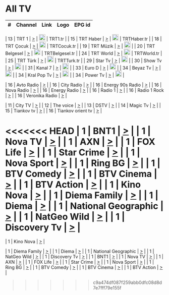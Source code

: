<h1>All TV</h1>

| #   | Channel        | Link  | Logo | EPG id |
|:---:|:--------------:|:-----:|:----:|:------:|

| 13  | TRT 1            | [>](https://tv-trt1.medya.trt.com.tr/master.m3u8) | <img height="20" src="https://i.imgur.com/j786OLG.png"/> | TRT1.tr |
| 15  | TRT Haber        | [>](https://tv-trthaber.medya.trt.com.tr/master.m3u8) | <img height="20" src="https://i.imgur.com/OVfo8Ab.png"/> | TRTHaber.tr |
| 18  | TRT Çocuk        | [>](https://tv-trtcocuk.medya.trt.com.tr/master.m3u8) | <img height="20" src="https://i.imgur.com/QLFmD6d.png"/> | TRTCocuk.tr |
| 19  | TRT Müzik        | [>](https://tv-trtmuzik.medya.trt.com.tr/master.m3u8) | <img height="20" src="https://i.imgur.com/fIVFCEd.png"/> |
| 20  | TRT Belgesel     | [>](https://tv-trtbelgesel.medya.trt.com.tr/master.m3u8) | <img height="20" src="https://i.imgur.com/MGO87pe.png"/> | TRTBelgesel.tr |
| 24  | TRT World        | [>](https://tv-trtworld.medya.trt.com.tr/master.m3u8) | <img height="20" src="https://i.imgur.com/JEA2xpv.png"/> | TRTWorld.tr |
| 25  | TRT Türk         | [>](https://tv-trtturk.medya.trt.com.tr/master.m3u8) | <img height="20" src="https://i.imgur.com/OSTOQNw.png"/> | TRTTurk.tr |
| 29  | Star Tv   | [>](https://dogus-live.daioncdn.net/startv/startv_360p.m3u8) | <img height="20" src="https://i.imgur.com/IebUZx1.png"/> |
| 30  | Show Tv     | [>](https://ciner-live.daioncdn.net/showtv/showtv.m3u8) | <img height="20" src="https://i.imgur.com/IebUZx1.png"/> |
| 31  | Kanal 7     | [>](https://kanal7-live.daioncdn.net/kanal7/kanal7.m3u8) | <img height="20" src="https://i.imgur.com/IebUZx1.png"/> |
| 33  | Euro D    | [>](https://www.youtube.com/user/KanalD/live) | <img height="20" src="https://i.imgur.com/IebUZx1.png"/> |
| 34  | Beyaz Tv     | [>](https://beyaztv-live.daioncdn.net/beyaztv/beyaztv.m3u8) | <img height="20" src="https://i.imgur.com/IebUZx1.png"/> |
| 34  | Kral Pop Tv     | [>](https://www.youtube.com/watch?v=GuFTuKoXepw) | <img height="20" src="https://i.imgur.com/IebUZx1.png"/> |
| 34  | Power Tv     | [>](https://livetv.powerapp.com.tr/powerTV/powerhd.smil/chunklist.m3u8) | <img height="20" src="https://i.imgur.com/IebUZx1.png"/> |

| 16  | Avto Radio | [>](http://stream.metacast.eu/avtoradio.mp3.m3u) |
| 16  | City Radio | [>](http://stream.metacast.eu/city.aac.m3u) |
| 16  | Energy 90s Radio | [>](http://stream.metacast.eu/energy-90s.m3u) |
| 16  | Nova Radio | [>](http://stream.metacast.eu/nova.aac.m3u) |
| 16  | Energy Radio | [>](http://stream.metacast.eu/nrj.aac.m3u) |
| 16  | Radio 1 | [>](http://stream.metacast.eu/radio1.aac.m3u) |
| 16  | Radio 1 Rock | [>](http://stream.metacast.eu/radio1rock.aac.m3u) |
| 16  | Veronika Radio | [>](http://stream.metacast.eu/veronika.aac.m3u) |

| 11  | City TV | [>](https://tv.city.bg/play/tshls/citytv/index.m3u8) |
| 12  | The voice | [>](https://bss1.neterra.tv/thevoice/thevoice.m3u8) |
| 13  | DSTV | [>](http://46.249.95.140:8081/hls/data.m3u8) |
| 14  | Magic Tv | [>](https://bss1.neterra.tv/magictv/magictv.m3u8) |
| 15  | Tiankov tv | [>](https://streamer103.neterra.tv/tiankov-folk/live.m3u8) |
| 16  | Tiankov orient tv | [>](https://streamer103.neterra.tv/tiankov-orient/live.m3u8) |

<<<<<<< HEAD
| 1 | BNT1 | [>](https://ymkaya.xyz:20311/tv/bnt1/playlist.m3u8?wmsAuthSign=c2VydmVyX3RpbWU9Ny8xNC8yMDI1IDY6NTI6NDEgUE0maGFzaF92YWx1ZT02Q0VVYnBrVFdqQzJIeVRuSWJud0ZBPT0mdmFsaWRtaW51dGVzPTYw) |
| 1 | Nova TV | [>](https://ymkaya.xyz:20311/tv/novatv/playlist.m3u8?wmsAuthSign=c2VydmVyX3RpbWU9Ny8xNC8yMDI1IDY6NTI6NTIgUE0maGFzaF92YWx1ZT1GZmg2YnlQUVR2MXRneDc3b1UzYkRRPT0mdmFsaWRtaW51dGVzPTYw) |
| 1 | AXN | [>](https://ymkaya.xyz:20311/tv/axn/playlist.m3u8?wmsAuthSign=c2VydmVyX3RpbWU9Ny8xNC8yMDI1IDY6NTM6MDIgUE0maGFzaF92YWx1ZT1QR0lJTE5nT2JWSUJHRmpqWmw2aDh3PT0mdmFsaWRtaW51dGVzPTYw) |
| 1 | FOX Life | [>](https://ymkaya.xyz:20311/tv/foxlife/playlist.m3u8?wmsAuthSign=c2VydmVyX3RpbWU9Ny8xNC8yMDI1IDY6NTM6MTIgUE0maGFzaF92YWx1ZT0zLzVCa0NRT2NpVVMxaFZCTGQyb253PT0mdmFsaWRtaW51dGVzPTYw) |
| 1 | Star Crime | [>](https://ymkaya.xyz:20311/tv/foxcrime/playlist.m3u8?wmsAuthSign=c2VydmVyX3RpbWU9Ny8xNC8yMDI1IDY6NTM6MjIgUE0maGFzaF92YWx1ZT1tTUo4T2VEK2dhNTNPWXY1OS9lL2NRPT0mdmFsaWRtaW51dGVzPTYw) |
| 1 | Nova Sport | [>](https://ymkaya.xyz:20311/tv/novasport/playlist.m3u8?wmsAuthSign=c2VydmVyX3RpbWU9Ny8xNC8yMDI1IDY6NTM6MzMgUE0maGFzaF92YWx1ZT1IK0hRTHZjQktjUy81eFNNNFIrVytnPT0mdmFsaWRtaW51dGVzPTYw) |
| 1 | Ring BG | [>](https://ymkaya.xyz:20311/tv/ringbg/playlist.m3u8?wmsAuthSign=c2VydmVyX3RpbWU9Ny8xNC8yMDI1IDY6NTM6NDIgUE0maGFzaF92YWx1ZT05WkF0VDRxWEx6UHpZUXc3RXcxRnVBPT0mdmFsaWRtaW51dGVzPTYw) |
| 1 | BTV Comedy | [>](https://ymkaya.xyz:20311/tv/btvcomedy/playlist.m3u8?wmsAuthSign=c2VydmVyX3RpbWU9Ny8xNC8yMDI1IDY6NTM6NTMgUE0maGFzaF92YWx1ZT1LSWZDc0xqVWpLUUxzWVUxQi8wRldnPT0mdmFsaWRtaW51dGVzPTYw) |
| 1 | BTV Cinema | [>](https://ymkaya.xyz:20311/tv/btvcinema/playlist.m3u8?wmsAuthSign=c2VydmVyX3RpbWU9Ny8xNC8yMDI1IDY6NTQ6MDMgUE0maGFzaF92YWx1ZT0vQ1ZpRC9VMlhEcHhaM0hBdzNPWnRBPT0mdmFsaWRtaW51dGVzPTYw) |
| 1 | BTV Action | [>](https://ymkaya.xyz:20311/tv/btvaction/playlist.m3u8?wmsAuthSign=c2VydmVyX3RpbWU9Ny8xNC8yMDI1IDY6NTQ6MTMgUE0maGFzaF92YWx1ZT1xVVp1ZHF2SldiWTBJRjJqWFRISlNnPT0mdmFsaWRtaW51dGVzPTYw) |
| 1 | Kino Nova | [>](https://ymkaya.xyz:20311/tv/kinonova/playlist.m3u8?wmsAuthSign=c2VydmVyX3RpbWU9Ny8xNC8yMDI1IDY6NTQ6MjIgUE0maGFzaF92YWx1ZT1STEwxWUs0RnR4N3NzWUt5VUx0azhBPT0mdmFsaWRtaW51dGVzPTYw) |
| 1 | Diema Family | [>](https://ymkaya.xyz:20311/tv/diemafamily/playlist.m3u8?wmsAuthSign=c2VydmVyX3RpbWU9Ny8xNC8yMDI1IDY6NTQ6MzIgUE0maGFzaF92YWx1ZT1ySGh6V3JlbTFtSi84RjBwQm4zcUVBPT0mdmFsaWRtaW51dGVzPTYw) |
| 1 | Diema | [>](https://ymkaya.xyz:20311/tv/diema/playlist.m3u8?wmsAuthSign=c2VydmVyX3RpbWU9Ny8xNC8yMDI1IDY6NTQ6NDMgUE0maGFzaF92YWx1ZT10VTBsazNKVU9rRGkrRXh6L3QwR2lRPT0mdmFsaWRtaW51dGVzPTYw) |
| 1 | National Geographic | [>](https://ymkaya.xyz:20311/tv/natgeo/playlist.m3u8?wmsAuthSign=c2VydmVyX3RpbWU9Ny8xNC8yMDI1IDY6NTQ6NTIgUE0maGFzaF92YWx1ZT1OVWNObkZDclBaQmtHUGMwUGRzOXZRPT0mdmFsaWRtaW51dGVzPTYw) |
| 1 | NatGeo Wild | [>](https://ymkaya.xyz:20311/tv/natgeowild/playlist.m3u8?wmsAuthSign=c2VydmVyX3RpbWU9Ny8xNC8yMDI1IDY6NTU6MDMgUE0maGFzaF92YWx1ZT1pa2IxZ01IVmt2czNIcW1HY1ovNExnPT0mdmFsaWRtaW51dGVzPTYw) |
| 1 | Discovery Tv | [>](https://ymkaya.xyz:20311/tv/discovery/playlist.m3u8?wmsAuthSign=c2VydmVyX3RpbWU9Ny8xNC8yMDI1IDY6NTU6MTMgUE0maGFzaF92YWx1ZT1xRk1sQm5odlZjQzJEcUErRGZ0ZjNRPT0mdmFsaWRtaW51dGVzPTYw) |
=======


| 1 | Kino Nova | [>](https://ymkaya.xyz:11336/tv/kinonova/playlist.m3u8?wmsAuthSign=c2VydmVyX3RpbWU9MS8yLzIwMjUgNDo0MDoyMCBBTSZoYXNoX3ZhbHVlPWlFS1FrWEtMMVRFM3l5YklUWUJQUHc9PSZ2YWxpZG1pbnV0ZXM9NjA=) |

| 1 | Diema Family | [>](https://ymkaya.xyz:11336/tv/diemafamily/playlist.m3u8?wmsAuthSign=c2VydmVyX3RpbWU9MS8yLzIwMjUgNDo0MDozMCBBTSZoYXNoX3ZhbHVlPUVUaTVKTldvZTF5WVVCM0YwL21kaXc9PSZ2YWxpZG1pbnV0ZXM9NjA=) |
| 1 | Diema | [>](https://ymkaya.xyz:11336/tv/diema/playlist.m3u8?wmsAuthSign=c2VydmVyX3RpbWU9MS8yLzIwMjUgNDo0MDo0MCBBTSZoYXNoX3ZhbHVlPVlYMWVJT2NuUjNpUTBsaytEUFFOS2c9PSZ2YWxpZG1pbnV0ZXM9NjA=) |
| 1 | National Geographic | [>](https://ymkaya.xyz:11336/tv/natgeo/playlist.m3u8?wmsAuthSign=c2VydmVyX3RpbWU9MS8yLzIwMjUgNDo0MTo0MSBBTSZoYXNoX3ZhbHVlPTJQTlVmcG5nYWx0M013eUhGRGxnd0E9PSZ2YWxpZG1pbnV0ZXM9NjA=) |
| 1 | NatGeo Wild | [>](https://ymkaya.xyz:11336/tv/natgeowild/playlist.m3u8?wmsAuthSign=c2VydmVyX3RpbWU9MS8yLzIwMjUgNDo0MTo1MSBBTSZoYXNoX3ZhbHVlPVl1OXZaTTliN0hGWEN3eDBYd1duNkE9PSZ2YWxpZG1pbnV0ZXM9NjA=) |
| 1 | Discovery Tv | [>](https://ymkaya.xyz:11336/tv/discovery/playlist.m3u8?wmsAuthSign=c2VydmVyX3RpbWU9MS8yLzIwMjUgNDo0MjowMSBBTSZoYXNoX3ZhbHVlPWtBQmdLNlY2RmQwWElzMVYzSDJyVkE9PSZ2YWxpZG1pbnV0ZXM9NjA=) |
| 1 | BNT1 | [>](https://ymkaya.xyz:11336/tv/bnt1/playlist.m3u8?wmsAuthSign=c2VydmVyX3RpbWU9MS8yLzIwMjUgNDozODozOCBBTSZoYXNoX3ZhbHVlPVVrMVlRQXpJWlhYeUh6ZFVpSC9NMUE9PSZ2YWxpZG1pbnV0ZXM9NjA=) |
| 1 | Nova TV | [>](https://ymkaya.xyz:11336/tv/novatv/playlist.m3u8?wmsAuthSign=c2VydmVyX3RpbWU9MS8yLzIwMjUgNDozODo0OCBBTSZoYXNoX3ZhbHVlPUVxQjh1a0ZzYkVGZU8zZDFGTzdreVE9PSZ2YWxpZG1pbnV0ZXM9NjA=) |
| 1 | AXN | [>](https://ymkaya.xyz:11336/tv/axn/playlist.m3u8?wmsAuthSign=c2VydmVyX3RpbWU9MS8yLzIwMjUgNDozODo1OCBBTSZoYXNoX3ZhbHVlPUpkWStGY1hkNXhaOVpPZ0thQ0FZL3c9PSZ2YWxpZG1pbnV0ZXM9NjA=) |
| 1 | FOX Life | [>](https://ymkaya.xyz:11336/tv/foxlife/playlist.m3u8?wmsAuthSign=c2VydmVyX3RpbWU9MS8yLzIwMjUgNDozOToxMCBBTSZoYXNoX3ZhbHVlPWt1ZDc1T3AzYlZDTjJnSy9TU0xJZlE9PSZ2YWxpZG1pbnV0ZXM9NjA=) |
| 1 | Star Crime | [>](https://ymkaya.xyz:11336/tv/foxcrime/playlist.m3u8?wmsAuthSign=c2VydmVyX3RpbWU9MS8yLzIwMjUgNDozOToyMCBBTSZoYXNoX3ZhbHVlPXIwVU45Nm9FR1l2enNkTG9TanBxbmc9PSZ2YWxpZG1pbnV0ZXM9NjA=) |
| 1 | Nova Sport | [>](https://ymkaya.xyz:11336/tv/novasport/playlist.m3u8?wmsAuthSign=c2VydmVyX3RpbWU9MS8yLzIwMjUgNDozOTozMCBBTSZoYXNoX3ZhbHVlPXlSZ0UxazVaM0xhSmc0NmR4T0c1T2c9PSZ2YWxpZG1pbnV0ZXM9NjA=) |
| 1 | Ring BG | [>](https://ymkaya.xyz:11336/tv/ringbg/playlist.m3u8?wmsAuthSign=c2VydmVyX3RpbWU9MS8yLzIwMjUgNDozOTo0MCBBTSZoYXNoX3ZhbHVlPTR4aUlFNHVUYWN4enY1WkVuOFZma2c9PSZ2YWxpZG1pbnV0ZXM9NjA=) |
| 1 | BTV Comedy | [>](https://ymkaya.xyz:11336/tv/btvcomedy/playlist.m3u8?wmsAuthSign=c2VydmVyX3RpbWU9MS8yLzIwMjUgNDozOTo1MCBBTSZoYXNoX3ZhbHVlPUtrMTJ2RHNTTUU1RFp1ZkVOdXFSK3c9PSZ2YWxpZG1pbnV0ZXM9NjA=) |
| 1 | BTV Cinema | [>](https://ymkaya.xyz:11336/tv/btvcinema/playlist.m3u8?wmsAuthSign=c2VydmVyX3RpbWU9MS8yLzIwMjUgNDozOTo1OSBBTSZoYXNoX3ZhbHVlPTZWcU9FZW56cG1NM1lrYy8xNE5NeHc9PSZ2YWxpZG1pbnV0ZXM9NjA=) |
| 1 | BTV Action | [>](https://ymkaya.xyz:11336/tv/btvaction/playlist.m3u8?wmsAuthSign=c2VydmVyX3RpbWU9MS8yLzIwMjUgNDo0MDoxMCBBTSZoYXNoX3ZhbHVlPUlDd0ErRkZVWThyMVZwR3c2REdGZ3c9PSZ2YWxpZG1pbnV0ZXM9NjA=) |
>>>>>>> c9a474df087f259abb0dfc08d8d7e7fff79e155f
